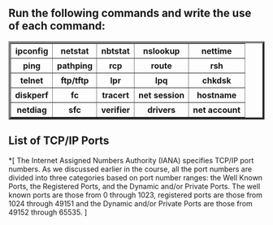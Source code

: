 ## Run the following commands and write the use of each command:

<table border="4">
	 <tbody>
               <tr>
                    <th>ipconfig</th>
                    <th>netstat</th>
                    <th>nbtstat</th>
                    <th>nslookup</th>
                    <th>nettime</th>
                </tr>
                <tr>
                    <th>ping</th>
                    <th>pathping</th>
                    <th>rcp</th>
                    <th>route</th>
                    <th>rsh</th>
                </tr>
                <tr>
                    <th>telnet</th>
                    <th>ftp/tftp</th>
                    <th>lpr</th>
                    <th>lpq</th>
                    <th>chkdsk</th>
                </tr>
                <tr>
                    <th>diskperf</th>
                    <th>fc</th>
                    <th>tracert</th>
                    <th>net session</th>
                    <th>hostname</th>
                </tr>
                <tr>
                    <th>netdiag</th>
                    <th>sfc</th>
                    <th>verifier</th>
                    <th>drivers</th>
                    <th>net account</th>
                </tr>
     </tbody>

</table>




## List of TCP/IP Ports
*[  The Internet Assigned Numbers Authority (IANA) specifies TCP/IP port numbers.
As we discussed earlier in the course, all the port numbers are divided into three
categories based on port number ranges: the Well Known Ports, the Registered Ports,
and the Dynamic and/or Private Ports. The well known ports are those from 0 through
1023, registered ports are those from 1024 through 49151 and the Dynamic and/or
Private Ports are those from 49152 through 65535.
] 